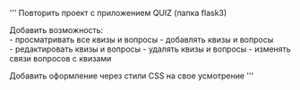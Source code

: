 '''
Повторить проект с приложением QUIZ (папка flask3)

Добавить возможность:    
    - просматривать все квизы и вопросы
    - добавлять квизы и вопросы  
    - редактировать квизы и вопросы
    - удалять квизы и вопросы
    - изменять связи вопросов с квизами

Добавить оформление через стили CSS на свое усмотрение
'''